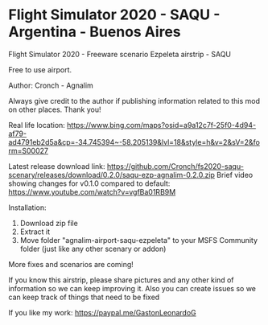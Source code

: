 # Flight Simulator 2020 - SAQU - Argentina - Buenos Aires
Flight Simulator 2020 - Freeware scenario Ezpeleta airstrip - SAQU

Free to use airport.

Author: Cronch - Agnalim

Always give credit to the author if publishing information related to this mod on other places. Thank you!

Real life location: https://www.bing.com/maps?osid=a9a12c7f-25f0-4d94-af79-ad4791eb2d5a&cp=-34.745394~-58.205139&lvl=18&style=h&v=2&sV=2&form=S00027

Latest release download link: https://github.com/Cronch/fs2020-saqu-scenary/releases/download/0.2.0/saqu-ezp-agnalim-0.2.0.zip
Brief video showing changes for v0.1.0 compared to default: https://www.youtube.com/watch?v=vgfBa01RB9M

Installation:
1) Download zip file
2) Extract it
3) Move folder "agnalim-airport-saqu-ezpeleta" to your MSFS Community folder (just like any other scenary or addon)

More fixes and scenarios are coming!

If you know this airstrip, please share pictures and any other kind of information so we can keep improving it.
Also you can create issues so we can keep track of things that need to be fixed

If you like my work: https://paypal.me/GastonLeonardoG
